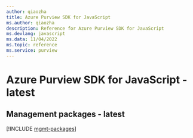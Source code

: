 ```yaml
---
author: qiaozha
title: Azure Purview SDK for JavaScript
ms.author: qiaozha
description: Reference for Azure Purview SDK for JavaScript
ms.devlang: javascript
ms.data: 11/04/2022
ms.topic: reference
ms.service: purview
---
```

# Azure Purview SDK for JavaScript - latest

## Management packages - latest
[!INCLUDE [mgmt-packages](purview-mgmt-index.md)]